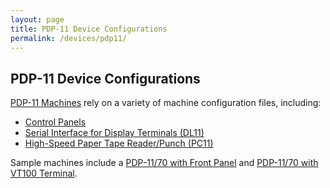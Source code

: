 ```yaml
---
layout: page
title: PDP-11 Device Configurations
permalink: /devices/pdp11/
---
```


PDP-11 Device Configurations
----------------------------

[PDP-11 Machines](/devices/pdp11/machine/) rely on a variety of machine configuration files, including:
 
* [Control Panels](panel/)
* [Serial Interface for Display Terminals (DL11)](dl11/)
* [High-Speed Paper Tape Reader/Punch (PC11)](pc11/)

Sample machines include a
[PDP-11/70 with Front Panel](/devices/pdp11/machine/1170/panel/) and [PDP-11/70 with VT100 Terminal](/devices/pdp11/machine/1170/vt100/).

